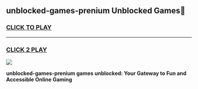 
## unblocked-games-prenium Unblocked Games👋
<h3>
<a href="https://news.freeplayer.one?title=unblocked-games-prenium&ref=16F">CLICK TO PLAY</a></h3>
<hr>

<h3>
<a href="https://news.freeplayer.one?title=unblocked-games-prenium&ref=16F">CLICK 2 PLAY</a>
  
</h3>

<a href="https://news.freeplayer.one?title=unblocked-games-prenium&ref=16F/"><img src="https://clearcache.store/games.png"></a>


**unblocked-games-prenium games unblocked: Your Gateway to Fun and Accessible Online Gaming**
